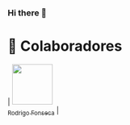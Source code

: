 ### Hi there 👋
# 🤝 Colaboradores

| [<img src="https://github.com/rodfon3301.png" width=80><br><sub>Rodrigo Fonseca</sub>](https://github.com/rodfon3301) |
<!--
**rodfon3301/rodfon3301** is a ✨ _special_ ✨ repository because its `README.md` (this file) appears on your GitHub profile.

Here are some ideas to get you started:

- 🔭 I’m currently working on ...
- 🌱 I’m currently learning ...
- 👯 I’m looking to collaborate on ...
- 🤔 I’m looking for help with ...
- 💬 Ask me about ...
- 📫 How to reach me: ...
- 😄 Pronouns: ...
- ⚡ Fun fact: ...
-->
